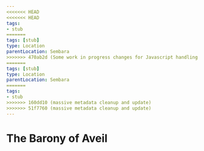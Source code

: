 ```yaml
---
<<<<<<< HEAD
<<<<<<< HEAD
tags:
- stub
=======
tags: [stub]
type: Location
parentLocation: Sembara
>>>>>>> 470ab2d (Some work in progress changes for Javascript handling of metadata)
=======
tags: [stub]
type: Location
parentLocation: Sembara
=======
tags:
- stub
>>>>>>> 160dd10 (massive metadata cleanup and update)
>>>>>>> 51f7760 (massive metadata cleanup and update)
---
```


# The Barony of Aveil


